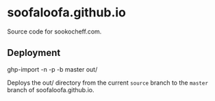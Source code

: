 # soofaloofa.github.io

Source code for sookocheff.com.

## Deployment

ghp-import -n -p -b master out/

Deploys the out/ directory from the current `source` branch to the `master`
branch of soofaloofa.github.io.
